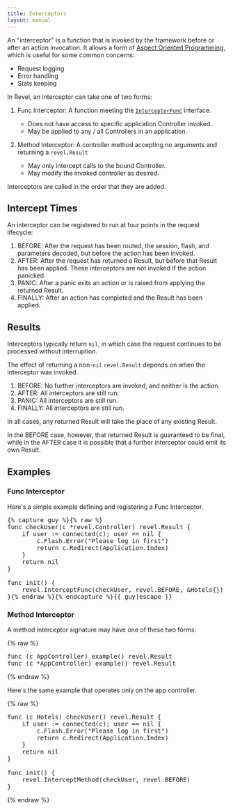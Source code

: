 ```yaml
---
title: Interceptors
layout: manual
---
```


An "interceptor" is a function that is invoked by the framework before or after an action invocation.  It allows a form of
[Aspect Oriented Programming](http://en.wikipedia.org/wiki/Aspect-oriented_programming),
which is useful for some common concerns:
* Request logging
* Error handling
* Stats keeping

In Revel, an interceptor can take one of two forms:

1. Func Interceptor: A function meeting the
   [`InterceptorFunc`](../docs/godoc/intercept.html#InterceptorFunc) interface.
	* Does not have access to specific application Controller invoked.
	* May be applied to any / all Controllers in an application.

2. Method Interceptor: A controller method accepting no arguments and returning a `revel.Result`
	* May only intercept calls to the bound Controller.
	* May modify the invoked controller as desired.

Interceptors are called in the order that they are added.

## Intercept Times

An interceptor can be registered to run at four points in the request lifecycle:

1. BEFORE: After the request has been routed, the session, flash, and parameters decoded, but before the action has been invoked.
2. AFTER: After the request has returned a Result, but before that Result has been applied.  These interceptors are not invoked if the action panicked.
3. PANIC: After a panic exits an action or is raised from applying the returned Result.
4. FINALLY: After an action has completed and the Result has been applied.

## Results

Interceptors typically return `nil`, in which case the request continues to
be processed without interruption.

The effect of returning a non-`nil` `revel.Result` depends on when the interceptor
was invoked.

1. BEFORE:  No further interceptors are invoked, and neither is the action.
2. AFTER: All interceptors are still run.
3. PANIC: All interceptors are still run.
4. FINALLY: All interceptors are still run.

In all cases, any returned Result will take the place of any existing Result.

In the BEFORE case, however, that returned Result is guaranteed to be final,
while in the AFTER case it is possible that a further interceptor could emit its
own Result.

## Examples

### Func Interceptor

Here's a simple example defining and registering a Func Interceptor.

<pre class="prettyprint lang-go">{% capture guy %}{% raw %}
func checkUser(c *revel.Controller) revel.Result {
	if user := connected(c); user == nil {
		c.Flash.Error("Please log in first")
		return c.Redirect(Application.Index)
	}
	return nil
}

func init() {
	revel.InterceptFunc(checkUser, revel.BEFORE, &Hotels{})
}{% endraw %}{% endcapture %}{{ guy|escape }}
</pre>

### Method Interceptor

A method interceptor signature may have one of these two forms:

{% raw %}
<pre class="prettyprint lang-go">
func (c AppController) example() revel.Result
func (c *AppController) example() revel.Result
</pre>
{% endraw %}

Here's the same example that operates only on the app controller.

{% raw %}
<pre class="prettyprint lang-go">
func (c Hotels) checkUser() revel.Result {
	if user := connected(c); user == nil {
		c.Flash.Error("Please log in first")
		return c.Redirect(Application.Index)
	}
	return nil
}

func init() {
	revel.InterceptMethod(checkUser, revel.BEFORE)
}
</pre>
{% endraw %}
